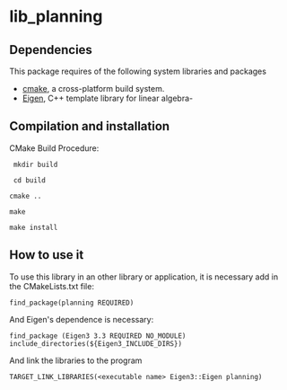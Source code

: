 # lib_planning


## Dependencies

This package requires of the following system libraries and packages

* [cmake](https://www.cmake.org "CMake's Homepage"), a cross-platform build system.
* [Eigen](http://eigen.tuxfamily.org/index.php?title=Main_Page"), C++ template library for linear algebra-

## Compilation and installation

CMake Build Procedure:

``` mkdir build```

``` cd build```

``` cmake .. ```

```make```

```make install```

## How to use it

To use this library in an other library or application, it is necessary add in the CMakeLists.txt file:

``` find_package(planning REQUIRED) ```

And Eigen's dependence is necessary:

``` find_package (Eigen3 3.3 REQUIRED NO_MODULE) include_directories(${Eigen3_INCLUDE_DIRS}) ```

And link the libraries to the program

``` TARGET_LINK_LIBRARIES(<executable name> Eigen3::Eigen planning) ```

